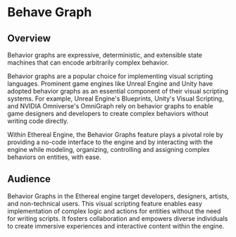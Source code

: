 # Behave Graph

## Overview
Behavior graphs are expressive, deterministic, and extensible state machines that can encode arbitrarily complex behavior.

Behavior graphs are a popular choice for implementing visual scripting languages. Prominent game engines like Unreal Engine and Unity have adopted behavior graphs as an essential component of their visual scripting systems. For example, Unreal Engine's Blueprints, Unity's Visual Scripting, and NVIDIA Omniverse's OmniGraph rely on behavior graphs to enable game designers and developers to create complex behaviors without writing code directly.

Within Ethereal Engine, the Behavior Graphs feature plays a pivotal role by providing a no-code interface to the engine and by interacting with the engine while modeling, organizing, controlling and assigning complex behaviors on entities, with ease.

## Audience
Behavior Graphs in the Ethereal engine target developers, designers, artists, and non-technical users. This visual scripting feature enables easy implementation of complex logic and actions for entities without the need for writing scripts. It fosters collaboration and empowers diverse individuals to create immersive experiences and interactive content within the engine.

